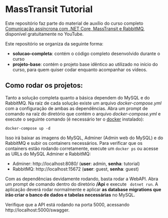 # MassTransit Tutorial

Este repositório faz parte do material de auxílio do curso completo [Comunicação assíncrona com .NET Core, MassTransit e RabbitMQ](https://www.youtube.com/channel/UCNnrp4OQMv6tXl0wJ-oXNMA/featured), disponível gratuitamente no YouTube.

Este repositório se organiza da seguinte forma:

- **solucao-completa**: contém o código completo desenvolvido durante o curso
- **projeto-base**: contém o projeto base idêntico ao utilizado no início do curso, para quem quiser codar enquanto acompanhar os vídeos.

## Como rodar os projetos:

Tanto a solução completa quanto a básica dependem do MySQL e do RabbitMQ. Na raíz de cada solução existe um arquivo _docker-compose.yml_ com a configuração de ambas as dependências. Abra um prompt de comando na raíz do diretório que contém o arquivo _docker-compose.yml_ e execute o seguinte comando (é necessário ter o [docker](https://www.docker.com/products/docker-desktop) instalado):

```
docker-compose up -d
```

Isso irá baixar as imagens do MySQL, Adminer (Admin web do MySQL) e do RabbitMQ e subir os containers necessários. Para verificar que os containers estão rodando corretamente, execute um `docker ps` ou acesse as URLs do MySQL Adminer e RabbitMQ:

- Adminer: http://localhost:8080/ (**user**: admin, **senha**: tutorial)
- RabbitMQ: http://localhost:15672 (**user**: guest, **senha**: guest)

Com as dependências devidamente rodando, basta rodar a WebAPI. Abra um prompt de comando dentro do diretório **/Api** e execute ` dotnet run`. A aplicação deverá rodar normalmente e aplicar **as database migrations que irão criar o banco de dados e tabelas necessárias** no MySQL.

Verifique que a API está rodando na porta 5000, acessando http://localhost:5000/swagger.
